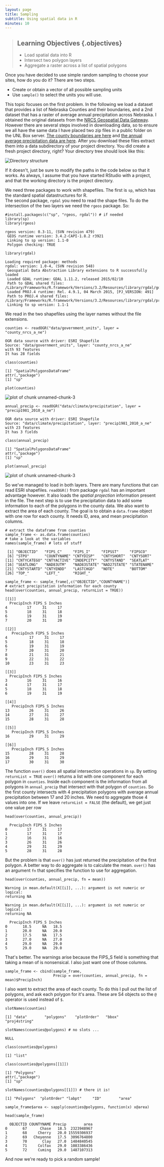 ```yaml
---
layout: page
title: Sampling
subtitle: Using spatial data in R
minutes: 10
---
```




> ## Learning Objectives {.objectives}
>
> * Load spatial data into R
> * Intersect two polygon layers
> * Aggregate a raster across a list of spatial polygons

Once you have decided to use simple random sampling to choose your sites, how do you do it? There are two steps.

* Create or obtain a vector of all possible sampling units
* Use `sample()` to select the units you will use. 

This topic focuses on the first problem. 
In the following we load a dataset that provides a list of Nebraska Counties and their boundaries, and a 2nd dataset that has a raster of average annual precipitation across Nebraska. 
I obtained the original datasets from the [NRCS Geospatial Data Gateway][NGG]. However there are several steps involved in downloading data, so to ensure we all have the same data I have placed two zip files in a public folder on the UNL Box server. [The county boundaries are here][county_data] and [the annual average precipitation data are here][precip_data]. After you download these files extract them into a data subdirectory of your project directory. You did create a fresh project directory, right? Your directory tree should look like this:

![Directory structure](img/03-Directory_tree.png)

If it doesn't, just be sure to modify the paths 
in the code below so that it works. As always, I 
assume that you have started RStudio with a project,
and that the working directory is the project directory. 

We need three packages to work with shapefiles. The first is `sp`, which has the standard spatial 
datastructures for R.  
The second package, `rgdal` you need to read the shape files. To do the intersection of the two layers we need the `rgeos` package. So:


~~~{.r}
#install.packages(c("sp", "rgeos, rgdal")) # if needed
library(sp)
library(rgeos)
~~~



~~~{.output}
rgeos version: 0.3-11, (SVN revision 479)
 GEOS runtime version: 3.4.2-CAPI-1.8.2 r3921 
 Linking to sp version: 1.1-0 
 Polygon checking: TRUE 

~~~



~~~{.r}
library(rgdal)
~~~



~~~{.output}
Loading required package: methods
rgdal: version: 1.0-4, (SVN revision 548)
 Geospatial Data Abstraction Library extensions to R successfully loaded
 Loaded GDAL runtime: GDAL 1.11.2, released 2015/02/10
 Path to GDAL shared files: /Library/Frameworks/R.framework/Versions/3.2/Resources/library/rgdal/gdal
 Loaded PROJ.4 runtime: Rel. 4.9.1, 04 March 2015, [PJ_VERSION: 491]
 Path to PROJ.4 shared files: /Library/Frameworks/R.framework/Versions/3.2/Resources/library/rgdal/proj
 Linking to sp version: 1.1-1 

~~~

We read in the two shapefiles using the layer names without the file extensions. 


~~~{.r}
counties <- readOGR("data/government_units", layer = "county_nrcs_a_ne")
~~~



~~~{.output}
OGR data source with driver: ESRI Shapefile 
Source: "data/government_units", layer: "county_nrcs_a_ne"
with 93 features
It has 28 fields

~~~



~~~{.r}
class(counties)
~~~



~~~{.output}
[1] "SpatialPolygonsDataFrame"
attr(,"package")
[1] "sp"

~~~



~~~{.r}
plot(counties)
~~~

<img src="fig/load-spatial-data-unnamed-chunk-3-1.png" title="plot of chunk unnamed-chunk-3" alt="plot of chunk unnamed-chunk-3" style="display: block; margin: auto;" />

~~~{.r}
annual_precip <- readOGR("data/climate/precipitation", layer = "precip1981_2010_a_ne")
~~~



~~~{.output}
OGR data source with driver: ESRI Shapefile 
Source: "data/climate/precipitation", layer: "precip1981_2010_a_ne"
with 23 features
It has 3 fields

~~~



~~~{.r}
class(annual_precip)
~~~



~~~{.output}
[1] "SpatialPolygonsDataFrame"
attr(,"package")
[1] "sp"

~~~



~~~{.r}
plot(annual_precip)
~~~

<img src="fig/load-spatial-data-unnamed-chunk-3-2.png" title="plot of chunk unnamed-chunk-3" alt="plot of chunk unnamed-chunk-3" style="display: block; margin: auto;" />

So we've managed to load in both layers. 
There are many functions that can read
ESRI shapefiles. `readOGR()` from package
`rgdal` has an important advantage however.
It also loads the *spatial projection*
information present in the file. The next
step is to use the precipitation data to add
some information to each of the polygons in
the county data. We also want to extract the
area of each county. The goal is to obtain a
`data.frame` object with one row for each 
county. It needs ID, area, and mean 
precipitation columns. 


~~~{.r}
# extract the dataframe from counties
sample_frame <- as.data.frame(counties)
# take a look at the variables
names(sample_frame) # lots of stuff
~~~



~~~{.output}
 [1] "OBJECTID"   "FIPS_C"     "FIPS_I"     "FIPSST"     "FIPSCO"    
 [6] "STPO"       "COUNTYNAME" "CNTYDISP"   "CNTYSHORT"  "CNTYSORT"  
[11] "CNTYCATEGO" "CNTYACTIVE" "INDEPCITY"  "CNTYSTAND"  "SEATLAT"   
[16] "SEATLONG"   "NAD83UTM"   "NAD83STATE" "NAD27STATE" "STATENAME" 
[21] "CNTYSTARTD" "CNTYENDD"   "LASTCHGD"   "NOTE"       "BOTTOM"    
[26] "TOP_"       "LEFT_"      "RIGHT_"    

~~~



~~~{.r}
sample_frame <- sample_frame[,c("OBJECTID","COUNTYNAME")]
# extract precipitation information for each county
head(over(counties, annual_precip, returnList = TRUE))
~~~



~~~{.output}
[[1]]
  PrecipInch FIPS_S Inches
4         17     31     17
5         18     31     18
6         19     31     19
7         20     31     20

[[2]]
   PrecipInch FIPS_S Inches
4          17     31     17
5          18     31     18
6          19     31     19
7          20     31     20
8          21     31     21
9          22     31     22
10         23     31     23

[[3]]
  PrecipInch FIPS_S Inches
3         16     31     16
4         17     31     17
5         18     31     18
6         19     31     19

[[4]]
   PrecipInch FIPS_S Inches
13         26     31     26
14         27     31     27
15         28     31     28

[[5]]
   PrecipInch FIPS_S Inches
16         29     31     29

[[6]]
   PrecipInch FIPS_S Inches
15         28     31     28
16         29     31     29
17         30     31     30

~~~

The function `over()` does all spatial intersection operations in `sp`. 
By setting `returnList = TRUE` `over()` returns a list with one 
component for each polygon in `counties`. Inside each component is the 
information from all polygons in `annual_precip` that intersect with 
that polygon of `counties`. So the first county intersects with 4 precipitation 
polygons with average annual precipitation between 17 and 20 inches. 
We need to aggregate those 4 values into one. If we leave `returnList = FALSE` (the default), we get just one value per row


~~~{.r}
head(over(counties, annual_precip))
~~~



~~~{.output}
  PrecipInch FIPS_S Inches
0         17     31     17
1         17     31     17
2         16     31     16
3         26     31     26
4         29     31     29
5         28     31     28

~~~

But the problem is that `over()` has just returned the precipitation of the first polygon.
A better way to do aggregate is to calculate the mean. 
`over()` has an argument `fn` that specifies the function to use for aggregation.


~~~{.r}
head(over(counties, annual_precip, fn = mean))
~~~



~~~{.error}
Warning in mean.default(X[[i]], ...): argument is not numeric or logical:
returning NA

~~~



~~~{.error}
Warning in mean.default(X[[i]], ...): argument is not numeric or logical:
returning NA

~~~



~~~{.output}
  PrecipInch FIPS_S Inches
0       18.5     NA   18.5
1       20.0     NA   20.0
2       17.5     NA   17.5
3       27.0     NA   27.0
4       29.0     NA   29.0
5       29.0     NA   29.0

~~~

That's better. The warnings arise because the FIPS_S field is something that taking a mean of is nonsensical. 
I also just want one of those columns.


~~~{.r}
sample_frame <- cbind(sample_frame,
                      Precip = over(counties, annual_precip, fn = mean)$PrecipInch)
~~~

I also want to extract the area of each county. To do this I pull out the list of polygons, 
and ask each polygon for it's area. These are S4 objects so the `@` operator
is used instead of `$`. 


~~~{.r}
slotNames(counties)
~~~



~~~{.output}
[1] "data"        "polygons"    "plotOrder"   "bbox"        "proj4string"

~~~



~~~{.r}
slotNames(counties@polygons) # no slots ... 
~~~



~~~{.output}
NULL

~~~



~~~{.r}
class(counties@polygons)
~~~



~~~{.output}
[1] "list"

~~~



~~~{.r}
class(counties@polygons[[1]])
~~~



~~~{.output}
[1] "Polygons"
attr(,"package")
[1] "sp"

~~~



~~~{.r}
slotNames(counties@polygons[[1]]) # there it is!
~~~



~~~{.output}
[1] "Polygons"  "plotOrder" "labpt"     "ID"        "area"     

~~~



~~~{.r}
sample_frame$area <- sapply(counties@polygons, function(x) x@area)

head(sample_frame)
~~~



~~~{.output}
  OBJECTID COUNTYNAME Precip        area
0       67      Chase   18.5  2323948967
1       68     Cherry   20.0 15559306937
2       69   Cheyenne   17.5  3096764800
3       70       Clay   27.0  1484840545
4       71     Colfax   29.0  1083386436
5       72     Cuming   29.0  1487107313

~~~

And now we're ready to pick a random sample!




[NGG]: https://gdg.sc.egov.usda.gov/
[county_data]: https://unl.box.com/s/hhmwj9glyr785ixzdbo8fubkirljwg6c
[precip_data]: https://unl.box.com/s/l6tzuuc79kiyiyaytbgm0u05ea2teahu
